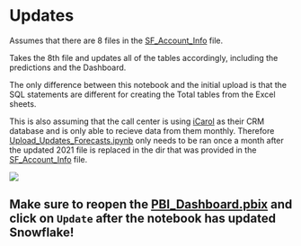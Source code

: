 # Updates

Assumes that there are 8 files in the [SF_Account_Info](../Login_Credentials/SF_Account_Info.txt) file.

Takes the 8th file and updates all of the tables accordingly, including the predictions and the Dashboard.

The only difference between this notebook and the initial upload is that the SQL statements are different for creating the Total tables from the Excel sheets.

This is also assuming that the call center is using [iCarol](https://www.icarol.com/) as their CRM database and is only able to recieve data from them monthly.  Therefore [Upload_Updates_Forecasts.ipynb](Upload_Updates_Forecasts.ipynb) only needs to be ran once a month after the updated 2021 file is replaced in the dir that was provided in the [SF_Account_Info](../Login_Credentials/SF_Account_Info.txt) file.

![](../Images/iCarol.jpg)

## Make sure to reopen the [PBI_Dashboard.pbix](../PBI_Dashboard/PBI_Dashboard.pbix) and click on `Update` after the notebook has updated Snowflake!